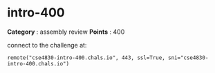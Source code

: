# intro-400

**Category** : assembly review
**Points** : 400

connect to the challenge at:

``remote("cse4830-intro-400.chals.io", 443, ssl=True, sni="cse4830-intro-400.chals.io")``




